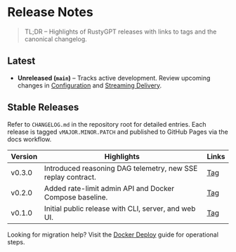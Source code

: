 # Release Notes

> TL;DR – Highlights of RustyGPT releases with links to tags and the canonical changelog.

## Latest

- **Unreleased (`main`)** – Tracks active development. Review upcoming changes in [Configuration](../reference/config.md) and [Streaming Delivery](../architecture/streaming.md).

## Stable Releases

Refer to `CHANGELOG.md` in the repository root for detailed entries. Each release is tagged `vMAJOR.MINOR.PATCH` and published to GitHub Pages via the docs workflow.

| Version | Highlights | Links |
|---------|------------|-------|
| v0.3.0  | Introduced reasoning DAG telemetry, new SSE replay contract. | [Tag](https://github.com/vanna/rusty_gpt/releases/tag/v0.3.0) |
| v0.2.0  | Added rate-limit admin API and Docker Compose baseline. | [Tag](https://github.com/vanna/rusty_gpt/releases/tag/v0.2.0) |
| v0.1.0  | Initial public release with CLI, server, and web UI. | [Tag](https://github.com/vanna/rusty_gpt/releases/tag/v0.1.0) |

Looking for migration help? Visit the [Docker Deploy](../howto/docker-deploy.md) guide for operational steps.

